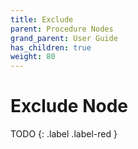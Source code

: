 ```yaml
---
title: Exclude
parent: Procedure Nodes
grand_parent: User Guide
has_children: true
weight: 80
---
```

# Exclude Node

TODO
{: .label .label-red }
